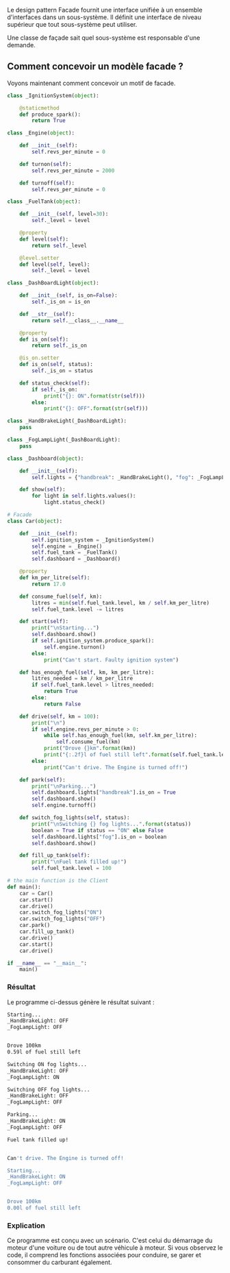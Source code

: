 Le design pattern Facade fournit une interface unifiée à un ensemble d'interfaces dans un sous-système. Il définit une interface de niveau supérieur que tout sous-système peut utiliser.

Une classe de façade sait quel sous-système est responsable d'une demande.

## Comment concevoir un modèle facade ?

Voyons maintenant comment concevoir un motif de facade.

```python
class _IgnitionSystem(object):

    @staticmethod
    def produce_spark():
        return True

class _Engine(object):

    def __init__(self):
        self.revs_per_minute = 0

    def turnon(self):
        self.revs_per_minute = 2000

    def turnoff(self):
        self.revs_per_minute = 0

class _FuelTank(object):

    def __init__(self, level=30):
        self._level = level

    @property
    def level(self):
        return self._level

    @level.setter
    def level(self, level):
        self._level = level

class _DashBoardLight(object):

    def __init__(self, is_on=False):
        self._is_on = is_on

    def __str__(self):
        return self.__class__.__name__

    @property
    def is_on(self):
        return self._is_on

    @is_on.setter
    def is_on(self, status):
        self._is_on = status

    def status_check(self):
        if self._is_on:
            print("{}: ON".format(str(self)))
        else:
            print("{}: OFF".format(str(self)))

class _HandBrakeLight(_DashBoardLight):
    pass

class _FogLampLight(_DashBoardLight):
    pass

class _Dashboard(object):

    def __init__(self):
        self.lights = {"handbreak": _HandBrakeLight(), "fog": _FogLampLight()}

    def show(self):
        for light in self.lights.values():
            light.status_check()

# Facade
class Car(object):

    def __init__(self):
        self.ignition_system = _IgnitionSystem()
        self.engine = _Engine()
        self.fuel_tank = _FuelTank()
        self.dashboard = _Dashboard()

    @property
    def km_per_litre(self):
        return 17.0

    def consume_fuel(self, km):
        litres = min(self.fuel_tank.level, km / self.km_per_litre)
        self.fuel_tank.level -= litres

    def start(self):
        print("\nStarting...")
        self.dashboard.show()
        if self.ignition_system.produce_spark():
            self.engine.turnon()
        else:
            print("Can't start. Faulty ignition system")

    def has_enough_fuel(self, km, km_per_litre):
        litres_needed = km / km_per_litre
        if self.fuel_tank.level > litres_needed:
            return True
        else:
            return False

    def drive(self, km = 100):
        print("\n")
        if self.engine.revs_per_minute > 0:
            while self.has_enough_fuel(km, self.km_per_litre):
                self.consume_fuel(km)
            print("Drove {}km".format(km))
            print("{:.2f}l of fuel still left".format(self.fuel_tank.level))
        else:
            print("Can't drive. The Engine is turned off!")

    def park(self):
        print("\nParking...")
        self.dashboard.lights["handbreak"].is_on = True
        self.dashboard.show()
        self.engine.turnoff()

    def switch_fog_lights(self, status):
        print("\nSwitching {} fog lights...".format(status))
        boolean = True if status == "ON" else False
        self.dashboard.lights["fog"].is_on = boolean
        self.dashboard.show()

    def fill_up_tank(self):
        print("\nFuel tank filled up!")
        self.fuel_tank.level = 100

# the main function is the Client
def main():
    car = Car()
    car.start()
    car.drive()
    car.switch_fog_lights("ON")
    car.switch_fog_lights("OFF")
    car.park()
    car.fill_up_tank()
    car.drive()
    car.start()
    car.drive()

if __name__ == "__main__":
    main()
```

### Résultat

Le programme ci-dessus génère le résultat suivant :

```bash
Starting...
_HandBrakeLight: OFF
_FogLampLight: OFF


Drove 100km
0.59l of fuel still left

Switching ON fog lights...
_HandBrakeLight: OFF
_FogLampLight: ON

Switching OFF fog lights...
_HandBrakeLight: OFF
_FogLampLight: OFF

Parking...
_HandBrakeLight: ON
_FogLampLight: OFF

Fuel tank filled up!


Can't drive. The Engine is turned off!

Starting...
_HandBrakeLight: ON
_FogLampLight: OFF


Drove 100km
0.00l of fuel still left
```

### Explication

Ce programme est conçu avec un scénario. C'est celui du démarrage du moteur d'une voiture ou de tout autre véhicule à moteur. Si vous observez le code, il comprend les fonctions associées pour conduire, se garer et consommer du carburant également.
